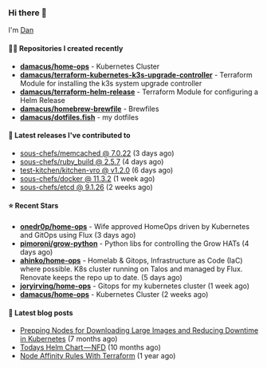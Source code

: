 

### Hi there 👋

I'm [Dan](https://medium.com/@dan.m.webb)

#### 👨‍💻 Repositories I created recently
- **[damacus/home-ops](https://github.com/damacus/home-ops)** - Kubernetes Cluster
- **[damacus/terraform-kubernetes-k3s-upgrade-controller](https://github.com/damacus/terraform-kubernetes-k3s-upgrade-controller)** - Terraform Module for installing the k3s system upgrade controller
- **[damacus/terraform-helm-release](https://github.com/damacus/terraform-helm-release)** - Terraform Module for configuring a Helm Release
- **[damacus/homebrew-brewfile](https://github.com/damacus/homebrew-brewfile)** - Brewfiles
- **[damacus/dotfiles.fish](https://github.com/damacus/dotfiles.fish)** - my dotfiles

#### 🚀 Latest releases I've contributed to


- [sous-chefs/memcached @ 7.0.22](https://github.com/sous-chefs/memcached/releases/tag/7.0.22) (3 days ago)
- [sous-chefs/ruby_build @ 2.5.7](https://github.com/sous-chefs/ruby_build/releases/tag/2.5.7) (4 days ago)
- [test-kitchen/kitchen-vro @ v1.2.0](https://github.com/test-kitchen/kitchen-vro/releases/tag/v1.2.0) (6 days ago)
- [sous-chefs/docker @ 11.3.2](https://github.com/sous-chefs/docker/releases/tag/11.3.2) (1 week ago)
- [sous-chefs/etcd @ 9.1.26](https://github.com/sous-chefs/etcd/releases/tag/9.1.26) (2 weeks ago)

#### ⭐ Recent Stars


- **[onedr0p/home-ops](https://github.com/onedr0p/home-ops)** - Wife approved HomeOps driven by Kubernetes and GitOps using Flux (3 days ago)
- **[pimoroni/grow-python](https://github.com/pimoroni/grow-python)** - Python libs for controlling the Grow HATs (4 days ago)
- **[ahinko/home-ops](https://github.com/ahinko/home-ops)** - Homelab &amp; Gitops, Infrastructure as Code (IaC) where possible. K8s cluster running on Talos and managed by Flux. Renovate keeps the repo up to date. (5 days ago)
- **[joryirving/home-ops](https://github.com/joryirving/home-ops)** - Gitops for my kubernetes cluster (1 week ago)
- **[damacus/home-ops](https://github.com/damacus/home-ops)** - Kubernetes Cluster (2 weeks ago)

#### 📄 Latest blog posts
- [Prepping Nodes for Downloading Large Images and Reducing Downtime in Kubernetes](https://medium.com/@dan.m.webb/prepping-nodes-for-downloading-large-images-and-reducing-downtime-in-kubernetes-551ead53f0?source=rss-bbba9c670f6e------2) (7 months ago)
- [Todays Helm Chart — NFD](https://medium.com/@dan.m.webb/todays-helm-chart-nfd-efe64f156edd?source=rss-bbba9c670f6e------2) (10 months ago)
- [Node Affinity Rules With Terraform](https://awstip.com/node-affinity-rules-with-terraform-a0766e0bb1da?source=rss-bbba9c670f6e------2) (1 year ago)
